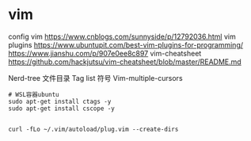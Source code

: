 # vim
config vim
https://www.cnblogs.com/sunnyside/p/12792036.html
vim plugins
https://www.ubuntupit.com/best-vim-plugins-for-programming/
https://www.jianshu.com/p/907e0ee8c897
vim-cheatsheet
https://github.com/hackjutsu/vim-cheatsheet/blob/master/README.md



Nerd-tree  文件目录
Tag list   符号
Vim-multiple-cursors



```shell
# WSL容器ubuntu
sudo apt-get install ctags -y
sudo apt-get install cscope -y


curl -fLo ~/.vim/autoload/plug.vim --create-dirs 



```

